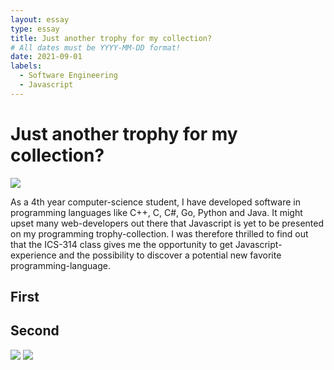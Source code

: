 ```yaml
---
layout: essay
type: essay
title: Just another trophy for my collection?
# All dates must be YYYY-MM-DD format!
date: 2021-09-01
labels:
  - Software Engineering
  - Javascript
---
```


# Just another trophy for my collection? 
<img class="ui tiny left circular floated image" src="../images/paintbrushes.jpg">


As a 4th year computer-science student, I have developed software in programming languages like C++, C, C#, Go, Python and Java. It might upset many web-developers out there that Javascript is yet to be presented on my programming trophy-collection. I was therefore thrilled to find out that the ICS-314 class gives me the opportunity to get Javascript-experience and the possibility to discover a potential new favorite programming-language. 

## First 

## Second



<img class="ui tiny left circular floated image" src="../images/design-technology.jpg">

<img class="ui tiny left circular floated image" src="../images/software-code.jpg">




